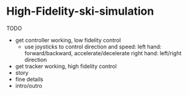 # High-Fidelity-ski-simulation

TODO
- get controller working, low fidelity control
    - use joysticks to control direction and speed:
    left hand: forward/backward, accelerate/decelerate
    right hand: left/right direction
- get tracker working, high fidelity control
- story
- fine details
- intro/outro
